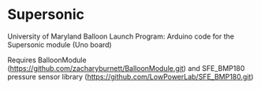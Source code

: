 # Supersonic
University of Maryland Balloon Launch Program: Arduino code for the Supersonic module (Uno board)

Requires BalloonModule (https://github.com/zacharyburnett/BalloonModule.git) and SFE_BMP180 pressure sensor library (https://github.com/LowPowerLab/SFE_BMP180.git)